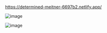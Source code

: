 
https://determined-meitner-6697b2.netlify.app/

![image](https://user-images.githubusercontent.com/63831506/155124647-a3ac3d2c-5bcb-46f5-a3c7-f2d7739c1871.png)

![image](https://user-images.githubusercontent.com/63831506/155124911-26c67dc9-79ab-427e-a8c3-c374118f3bf6.png)

